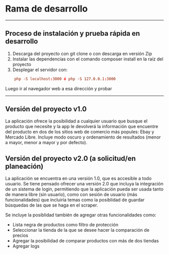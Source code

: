
# Rama de desarrollo

---

## Proceso de instalación y prueba rápida en desarrollo

1. Descarga del proyecto con git clone o con descarga en versión Zip
1. Instalar las dependencias con el comando composer install en la raíz del proyecto
1. Desplegar el servidor con:

```conf
    php -S localhost:3000 ó php -S 127.0.0.1:3000
```

Luego ir al navegador web a esa dirección y probar

---

## Versión del proyecto v1.0

La aplicación ofrece la posibilidad a cualquier usuario que busque el producto que necesite y la app le devolverá la información que encuentre del producto en dos de los sitios web de comercio más popules: Ebay y Mercado Libre. Incluye modo oscuro y ordenamiento de resultados (menor a mayor, menor a mayor y por defecto).

## Versión del proyecto v2.0 (a solicitud/en planeación)

La aplicación se encuentra en una versión 1.0, que es accesible a todo usuario. Se tiene pensado ofrecer una versión 2.0 que incluya la integración de un sistema de login, permitiendo que la aplicación pueda ser usada tanto de manera libre (sin usuario), como con sesión de usuario (más funcionalidades) que incluiría temas como la posiblidad de guardar búsquedas de las que se haga en el scraper.

Se incluye la posiblidad también de agregar otras funcionalidades como:

- Lista negra de productos como filtro de protección
- Seleccionar la tienda de la que se desee hacer la comparación de precios
- Agregar la posibilidad de comparar productos con más de dos tiendas
- Agregar logs
